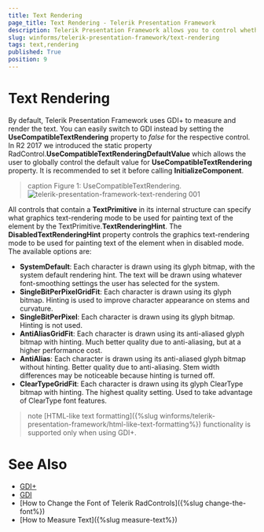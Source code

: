 ```yaml
---
title: Text Rendering
page_title: Text Rendering - Telerik Presentation Framework
description: Telerik Presentation Framework allows you to control whether GDI or GDI+ will be used for text rendering.
slug: winforms/telerik-presentation-framework/text-rendering
tags: text,rendering
published: True
position: 9 
---
```


# Text Rendering

By default, Telerik Presentation Framework uses GDI+ to measure and render the text. You can easily switch to GDI instead by setting the **UseCompatibleTextRendering** property to *false* for the respective control. In R2 2017 we introduced the static property RadControl.**UseCompatibleTextRenderingDefaultValue** which allows the user to globally control the default value for **UseCompatibleTextRendering** property. It is recommended to set it before calling **InitializeComponent**.  

>caption Figure 1: UseCompatibleTextRendering.
![telerik-presentation-framework-text-rendering 001](images/telerik-presentation-framework-text-rendering001.png)

All controls that contain a **TextPrimitive** in its internal structure can specify what graphics text-rendering mode to be used for painting text of the element by the TextPrimitive.**TextRenderingHint**.  The **DisabledTextRenderingHint** property controls the graphics text-rendering mode to be used for painting text of the element when in disabled mode. The available options are:

* **SystemDefault**: Each character is drawn using its glyph bitmap, with the system default rendering hint. The text will be drawn using whatever font-smoothing settings the user has selected for the system.
* **SingleBitPerPixelGridFit**: Each character is drawn using its glyph bitmap. Hinting is used to improve character appearance on stems and curvature.
* **SingleBitPerPixel**: Each character is drawn using its glyph bitmap. Hinting is not used.
* **AntiAliasGridFit**: Each character is drawn using its anti-aliased glyph bitmap with hinting. Much better quality due to anti-aliasing, but at a higher performance cost.
* **AntiAlias**: Each character is drawn using its anti-aliased glyph bitmap without hinting. Better quality due to anti-aliasing. Stem width differences may be noticeable because hinting is turned off.
* **ClearTypeGridFit**: Each character is drawn using its glyph ClearType bitmap with hinting. The highest quality setting. Used to take advantage of ClearType font features.

>note [HTML-like text formatting]({%slug winforms/telerik-presentation-framework/html-like-text-formatting%}) functionality is supported only when using GDI+.


# See Also

* [GDI+](https://msdn.microsoft.com/en-us/library/windows/desktop/ms533798(v=vs.85).aspx)
* [GDI](https://msdn.microsoft.com/en-us/library/windows/desktop/dd145203(v=vs.85).aspx)
* [How to Change the Font of Telerik RadControls]({%slug change-the-font%})
* [How to Measure Text]({%slug measure-text%})
